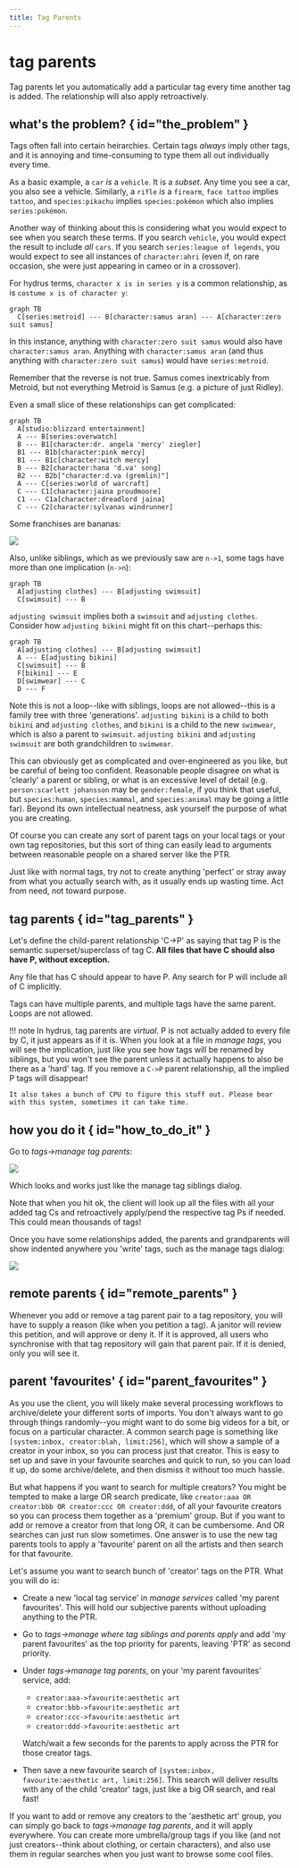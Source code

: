 ```yaml
---
title: Tag Parents
---
```


# tag parents

Tag parents let you automatically add a particular tag every time another tag is added. The relationship will also apply retroactively.

## what's the problem? { id="the_problem" }

Tags often fall into certain heirarchies. Certain tags _always_ imply other tags, and it is annoying and time-consuming to type them all out individually every time.

As a basic example, a `car` _is_ a `vehicle`. It is a _subset_. Any time you see a car, you also see a vehicle. Similarly, a `rifle` _is_ a `firearm`, `face tattoo` implies `tattoo`, and `species:pikachu` implies `species:pokémon` which also implies `series:pokémon`.

Another way of thinking about this is considering what you would expect to see when you search these terms. If you search `vehicle`, you would expect the result to include _all_ `cars`. If you search `series:league of legends`, you would expect to see all instances of `character:ahri` (even if, on rare occasion, she were just appearing in cameo or in a crossover).

For hydrus terms, `character x is in series y` is a common relationship, as is `costume x is of character y`: 

```mermaid
graph TB
  C[series:metroid] --- B[character:samus aran] --- A[character:zero suit samus]
```

In this instance, anything with `character:zero suit samus` would also have `character:samus aran`. Anything with `character:samus aran` (and thus anything with `character:zero suit samus`) would have `series:metroid`.

Remember that the reverse is not true. Samus comes inextricably from Metroid, but not everything Metroid is Samus (e.g. a picture of just Ridley).

Even a small slice of these relationships can get complicated:

```mermaid
graph TB
  A[studio:blizzard entertainment]
  A --- B[series:overwatch]
  B --- B1[character:dr. angela 'mercy' ziegler]
  B1 --- B1b[character:pink mercy]
  B1 --- B1c[character:witch mercy]
  B --- B2[character:hana 'd.va' song]
  B2 --- B2b["character:d.va (gremlin)"]
  A --- C[series:world of warcraft]
  C --- C1[character:jaina proudmoore]
  C1 --- C1a[character:dreadlord jaina]
  C --- C2[character:sylvanas windrunner]
```

Some franchises are bananas:

![](images/poke_hell.png)

Also, unlike siblings, which as we previously saw are `n->1`, some tags have more than one implication (`n->n`):

```mermaid
graph TB
  A[adjusting clothes] --- B[adjusting swimsuit]
  C[swimsuit] --- B
```

`adjusting swimsuit` implies both a `swimsuit` and `adjusting clothes`. Consider how `adjusting bikini` might fit on this chart--perhaps this:

```mermaid
graph TB
  A[adjusting clothes] --- B[adjusting swimsuit]
  A --- E[adjusting bikini]
  C[swimsuit] --- B
  F[bikini] --- E
  D[swimwear] --- C
  D --- F
```

Note this is not a loop--like with siblings, loops are not allowed--this is a family tree with three 'generations'. `adjusting bikini` is a child to both `bikini` and `adjusting clothes`, and `bikini` is a child to the new `swimwear`, which is also a parent to `swimsuit`. `adjusting bikini` and `adjusting swimsuit` are both grandchildren to `swimwear`.

This can obviously get as complicated and over-engineered as you like, but be careful of being too confident. Reasonable people disagree on what is 'clearly' a parent or sibling, or what is an excessive level of detail (e.g. `person:scarlett johansson` may be `gender:female`, if you think that useful, but `species:human`, `species:mammal`, and `species:animal` may be going a little far). Beyond its own intellectual neatness, ask yourself the purpose of what you are creating.

Of course you can create any sort of parent tags on your local tags or your own tag repositories, but this sort of thing can easily lead to arguments between reasonable people on a shared server like the PTR.

Just like with normal tags, try not to create anything 'perfect' or stray away from what you actually search with, as it usually ends up wasting time. Act from need, not toward purpose.

## tag parents { id="tag_parents" }

Let's define the child-parent relationship 'C->P' as saying that tag P is the semantic superset/superclass of tag C. **All files that have C should also have P, without exception.**

Any file that has C should appear to have P. Any search for P will include all of C implicitly.

Tags can have multiple parents, and multiple tags have the same parent. Loops are not allowed.

!!! note
    In hydrus, tag parents are _virtual_. P is not actually added to every file by C, it just appears as if it is. When you look at a file in _manage tags_, you will see the implication, just like you see how tags will be renamed by siblings, but you won't see the parent unless it actually happens to also be there as a 'hard' tag. If you remove a `C->P` parent relationship, all the implied P tags will disappear!
    
    It also takes a bunch of CPU to figure this stuff out. Please bear with this system, sometimes it can take time.

## how you do it { id="how_to_do_it" }

Go to _tags->manage tag parents_:

![](images/tag_parents_dialog.png)

Which looks and works just like the manage tag siblings dialog.

Note that when you hit ok, the client will look up all the files with all your added tag Cs and retroactively apply/pend the respective tag Ps if needed. This could mean thousands of tags!

Once you have some relationships added, the parents and grandparents will show indented anywhere you 'write' tags, such as the manage tags dialog:

![](images/tag_parents_ac_1.png)


## remote parents { id="remote_parents" }

Whenever you add or remove a tag parent pair to a tag repository, you will have to supply a reason (like when you petition a tag). A janitor will review this petition, and will approve or deny it. If it is approved, all users who synchronise with that tag repository will gain that parent pair. If it is denied, only you will see it.

## parent 'favourites' { id="parent_favourites" }

As you use the client, you will likely make several processing workflows to archive/delete your different sorts of imports. You don't always want to go through things randomly--you might want to do some big videos for a bit, or focus on a particular character. A common search page is something like `[system:inbox, creator:blah, limit:256]`, which will show a sample of a creator in your inbox, so you can process just that creator. This is easy to set up and save in your favourite searches and quick to run, so you can load it up, do some archive/delete, and then dismiss it without too much hassle.

But what happens if you want to search for multiple creators? You might be tempted to make a large OR search predicate, like `creator:aaa OR creator:bbb OR creator:ccc OR creator:ddd`, of all your favourite creators so you can process them together as a 'premium' group. But if you want to add or remove a creator from that long OR, it can be cumbersome. And OR searches can just run slow sometimes. One answer is to use the new tag parents tools to apply a 'favourite' parent on all the artists and then search for that favourite.

Let's assume you want to search bunch of 'creator' tags on the PTR. What you will do is:

*   Create a new 'local tag service' in _manage services_ called 'my parent favourites'. This will hold our subjective parents without uploading anything to the PTR.
*   Go to _tags->manage where tag siblings and parents apply_ and add 'my parent favourites' as the top priority for parents, leaving 'PTR' as second priority.
*   Under _tags->manage tag parents_, on your 'my parent favourites' service, add:
    
    *   `creator:aaa->favourite:aesthetic art`
    *   `creator:bbb->favourite:aesthetic art`
    *   `creator:ccc->favourite:aesthetic art`
    *   `creator:ddd->favourite:aesthetic art`
    
    Watch/wait a few seconds for the parents to apply across the PTR for those creator tags.
    
*   Then save a new favourite search of `[system:inbox, favourite:aesthetic art, limit:256]`. This search will deliver results with any of the child 'creator' tags, just like a big OR search, and real fast!

If you want to add or remove any creators to the 'aesthetic art' group, you can simply go back to _tags->manage tag parents_, and it will apply everywhere. You can create more umbrella/group tags if you like (and not just creators--think about clothing, or certain characters), and also use them in regular searches when you just want to browse some cool files.
